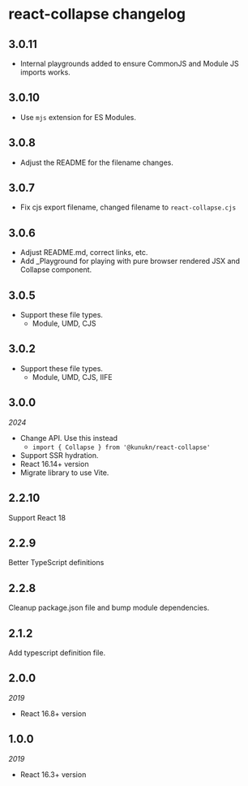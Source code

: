 # react-collapse changelog

## 3.0.11

- Internal playgrounds added to ensure CommonJS and Module JS imports works.

## 3.0.10

- Use `mjs` extension for ES Modules.

## 3.0.8

- Adjust the README for the filename changes.

## 3.0.7

- Fix cjs export filename, changed filename to `react-collapse.cjs`

## 3.0.6

- Adjust README.md, correct links, etc.
- Add \_Playground for playing with pure browser rendered JSX and Collapse component.

## 3.0.5

- Support these file types.
  - Module, UMD, CJS

## 3.0.2

- Support these file types.
  - Module, UMD, CJS, IIFE

## 3.0.0

_2024_

- Change API. Use this instead
  - `import { Collapse } from '@kunukn/react-collapse'`
- Support SSR hydration.
- React 16.14+ version
- Migrate library to use Vite.

## 2.2.10

Support React 18

## 2.2.9

Better TypeScript definitions

## 2.2.8

Cleanup package.json file and bump module dependencies.

## 2.1.2

Add typescript definition file.

## 2.0.0

_2019_

- React 16.8+ version

## 1.0.0

_2019_

- React 16.3+ version
